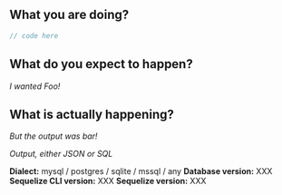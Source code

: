 <!--

Please note this is an issue tracker, not a support forum.
For general questions, please use StackOverflow or Slack.

For bugs, please fill out the template below.

-->

## What you are doing?
<!-- Post a minimal, self-contained code sample that reproduces the issue, include config and migration file(s) -->

```js
// code here
```

## What do you expect to happen?
_I wanted Foo!_

## What is actually happening?
_But the output was bar!_

_Output, either JSON or SQL_


__Dialect:__ mysql / postgres / sqlite / mssql / any
__Database version:__ XXX
__Sequelize CLI version:__ XXX
__Sequelize version:__ XXX
